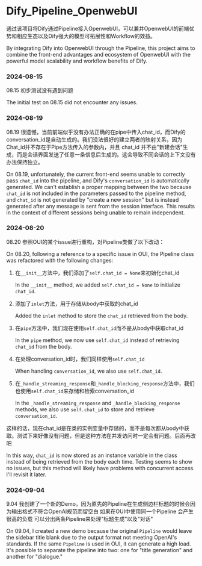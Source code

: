 # Dify_Pipeline_OpenwebUI

通过该项目将Dify通过Pipeline接入OpenwebUI，可以兼并OpenwebUI的前端优势和相应生态以及Dify强大的模型可拓展性和Workflow的效益。

By integrating Dify into OpenwebUI through the Pipeline, this project aims to combine the front-end advantages and ecosystem of OpenwebUI with the powerful model scalability and workflow benefits of Dify.

### 2024-08-15
08.15 初步测试没有遇到问题 

The initial test on 08.15 did not encounter any issues.

### 2024-08-19
08.19 很遗憾，当前前端似乎没有办法正确的在pipe中传入chat_id，而Dify的conversation_id是自动生成的。我们没法很好的建立两者的映射关系，因为Chat_id并不存在于Pipe方法传入的参数内，并且 chat_id 并不由"新建会话"生成，而是会话界面发送了任意一条信息后生成的。这会导致不同会话的上下文没有办法保持独立。

On 08.19, unfortunately, the current front-end seems unable to correctly pass `chat_id` into the pipeline, and Dify's `conversation_id` is automatically generated. We can't establish a proper mapping between the two because `chat_id` is not included in the parameters passed to the pipeline method, and `chat_id` is not generated by "create a new session" but is instead generated after any message is sent from the session interface. This results in the context of different sessions being unable to remain independent.

### 2024-08-20
08.20 参照OUI的某个issue进行重构，对Pipeline类做了以下改动：

On 08.20, following a reference to a specific issue in OUI, the Pipeline class was refactored with the following changes:

1. 在`__init__`方法中，我们添加了`self.chat_id = None`来初始化chat_id 

   In the `__init__` method, we added `self.chat_id = None` to initialize `chat_id`.

2. 添加了`inlet`方法，用于存储从body中获取的chat_id 

   Added the `inlet` method to store the `chat_id` retrieved from the body.

3. 在`pipe`方法中，我们现在使用`self.chat_id`而不是从body中获取chat_id 

   In the `pipe` method, we now use `self.chat_id` instead of retrieving `chat_id` from the body.

4. 在处理conversation_id时，我们同样使用`self.chat_id` 

   When handling `conversation_id`, we also use `self.chat_id`.

5. 在`_handle_streaming_response`和`_handle_blocking_response`方法中，我们也使用`self.chat_id`来存储和检索conversation_id 

   In the `_handle_streaming_response` and `_handle_blocking_response` methods, we also use `self.chat_id` to store and retrieve `conversation_id`.

这样的话，现在chat_id是在类的实例变量中存储的，而不是每次都从body中获取。测试下来好像没有问题，但是这种方法在并发访问时一定会有问题。后面再改吧

In this way, `chat_id` is now stored as an instance variable in the class instead of being retrieved from the body each time. Testing seems to show no issues, but this method will likely have problems with concurrent access. I'll revisit it later.

### 2024-09-04
9.04 我创建了一个新的Demo，因为原先的Pipeline在生成侧边栏标题的时候会因为输出格式不符合OpenAI规范而留空白 如果在OUI中使用同一个Pipeline 会产生很高的负载 可以分出两条Pipeline来处理"标题生成"以及"对话" 

On 09.04, I created a new demo because the original `Pipeline` would leave the sidebar title blank due to the output format not meeting OpenAI's standards. If the same `Pipeline` is used in OUI, it can generate a high load. It's possible to separate the pipeline into two: one for "title generation" and another for "dialogue."
